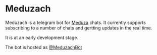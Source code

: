 # Meduzach

Meduzach is a telegram bot for [Meduza](https://meduza.io) chats. It currently supports subscribing to a number of chats and gertting updates in the real time.

It is at an early development stage.

The bot is hosted as [@MeduzachBot](https://telegram.me/meduzachbot)